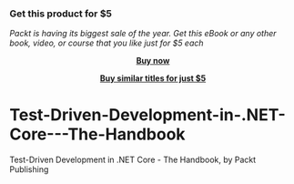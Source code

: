 
### Get this product for $5

<i>Packt is having its biggest sale of the year. Get this eBook or any other book, video, or course that you like just for $5 each</i>


<b><p align='center'>[Buy now](https://packt.link/9781803246024)</p></b>


<b><p align='center'>[Buy similar titles for just $5](https://subscription.packtpub.com/search)</p></b>


# Test-Driven-Development-in-.NET-Core---The-Handbook
Test-Driven Development in .NET Core - The Handbook, by Packt Publishing
